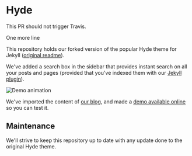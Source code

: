 # Hyde

This PR should not trigger Travis.

One more line

This repository holds our forked version of the popular Hyde theme for Jekyll
([original readme](./README-original.md)).

We've added a search box in the sidebar that provides instant search on all your
posts and pages (provided that you've indexed them with our [Jekyll plugin][1]).

![Demo animation](./_animation.gif)

We've imported the content of [our blog](https://blog.algolia.com/), and made
a [demo available online](http://algolia.github.io/algoliasearch-jekyll-hyde/)
so you can test it.

## Maintenance

We'll strive to keep this repository up to date with any update done to the
original Hyde theme.

[1]: https://github.com/algolia/algoliasearch-jekyll
